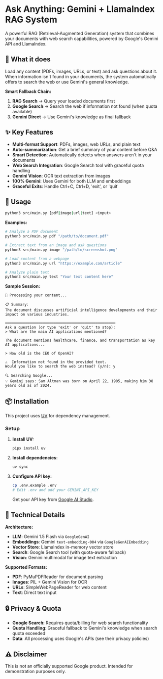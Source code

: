 # Ask Anything: Gemini + LlamaIndex RAG System

A powerful RAG (Retrieval-Augmented Generation) system that combines your documents with web search capabilities, powered by Google's Gemini API and LlamaIndex.

## 🎯 What it does

Load any content (PDFs, images, URLs, or text) and ask questions about it. When information isn't found in your documents, the system automatically offers to search the web or use Gemini's general knowledge.

**Smart Fallback Chain:**
1. **RAG Search** → Query your loaded documents first
2. **Google Search** → Search the web if information not found (when quota available)
3. **Gemini Direct** → Use Gemini's knowledge as final fallback

## ✨ Key Features

- **Multi-format Support**: PDFs, images, web URLs, and plain text
- **Auto-summarization**: Get a brief summary of your content before Q&A
- **Smart Detection**: Automatically detects when answers aren't in your documents
- **Web Search Integration**: Google Search tool with graceful quota handling
- **Gemini Vision**: OCR text extraction from images
- **100% Gemini**: Uses Gemini for both LLM and embeddings
- **Graceful Exits**: Handle Ctrl+C, Ctrl+D, 'exit', or 'quit'

## 🚀 Usage

```bash
python3 src/main.py [pdf|image|url|text] <input>
```

**Examples:**
```bash
# Analyze a PDF document
python3 src/main.py pdf "/path/to/document.pdf"

# Extract text from an image and ask questions
python3 src/main.py image "/path/to/screenshot.png"

# Load content from a webpage
python3 src/main.py url "https://example.com/article"

# Analyze plain text
python3 src/main.py text "Your text content here"
```

**Sample Session:**
```
📄 Processing your content...

📋 Summary:
The document discusses artificial intelligence developments and their impact on various industries.

━━━━━━━━━━━━━━━━━━━━━━━━━━━━━━━━━━━━━━━━━━━━━━━━━━
Ask a question (or type 'exit' or 'quit' to stop):
> What are the main AI applications mentioned?

The document mentions healthcare, finance, and transportation as key AI applications...

> How old is the CEO of OpenAI?

⚠️  Information not found in the provided text.
Would you like to search the web instead? (y/n): y

🔍 Searching Google...
💡 Gemini says: Sam Altman was born on April 22, 1985, making him 38 years old as of 2024.
```

## 📦 Installation

This project uses [UV](https://docs.astral.sh/uv/) for dependency management.

### Setup

1. **Install UV:**
   ```bash
   pipx install uv
   ```

2. **Install dependencies:**
   ```bash
   uv sync
   ```

3. **Configure API key:**
   ```bash
   cp .env.example .env
   # Edit .env and add your GEMINI_API_KEY
   ```

   Get your API key from [Google AI Studio](https://aistudio.google.com/apikey).

## 🔧 Technical Details

**Architecture:**
- **LLM**: Gemini 1.5 Flash via `GoogleGenAI`
- **Embeddings**: Gemini `text-embedding-004` via `GoogleGenAIEmbedding`
- **Vector Store**: LlamaIndex in-memory vector store
- **Search**: Google Search tool (with quota-aware fallback)
- **Vision**: Gemini multimodal for image text extraction

**Supported Formats:**
- **PDF**: PyMuPDFReader for document parsing
- **Images**: PIL + Gemini Vision for OCR
- **URLs**: SimpleWebPageReader for web content
- **Text**: Direct text input

## 🔒 Privacy & Quota

- **Google Search**: Requires quota/billing for web search functionality
- **Quota Handling**: Graceful fallback to Gemini's knowledge when search quota exceeded
- **Data**: All processing uses Google's APIs (see their privacy policies)

## ⚠️ Disclaimer

This is not an officially supported Google product. Intended for demonstration purposes only.